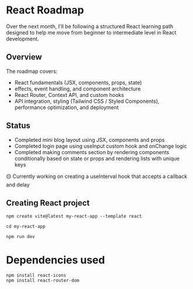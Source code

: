 # React Roadmap

Over the next month, I'll be following a structured React learning path designed to help me move from beginner to intermediate level in React development.

## Overview

The roadmap covers:

- React fundamentals (JSX, components, props, state)
- effects, event handling, and component architecture
- React Router, Context API, and custom hooks
- API integration, styling (Tailwind CSS / Styled Components), performance optimization, and deployment

## Status

- Completed mini blog layout using JSX, components and props
- Completed login page using useInput custom hook and onChange logic
- Completed making comments section by rendering components conditionally based on state or props and rendering lists with unique keys

🟡 Currently working on creating a useInterval hook that accepts a callback and delay

## Creating React project
```
npm create vite@latest my-react-app --template react

cd my-react-app

npm run dev
```

# Dependencies used
```
npm install react-icons
npm install react-router-dom
```
